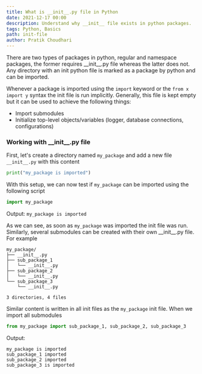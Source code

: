 ```yaml
---
title: What is __init__.py file in Python
date: 2021-12-17 00:00
description: Understand why __init__ file exists in python packages.
tags: Python, Basics
path: init-file
author: Pratik Choudhari
---
```


There are two types of packages in python, regular and namespace packages, the former requires \_\_init\_\_.py file whereas the latter does not. Any directory with an init python file is marked as a package by python and can be imported.

Whenever a package is imported using the `import` keyword or the `from x import y` syntax the init file is run implicitly. Generally, this file is kept empty but it can be used to achieve the following things:

- Import submodules
- Initialize top-level objects/variables (logger, database connections, configurations)


### Working with \_\_init\_\_.py file

First, let's create a directory named `my_package` and add a new file `__init__.py` with this content
```python
print("my_package is imported")
```

With this setup, we can now test if `my_package` can be imported using the following script
```python
import my_package
```

Output:
`my_package is imported`

As we can see, as soon as `my_package` was imported the init file was run. Similarly, several submodules can be created with their own \_\_init\_\_.py file. For example

```
my_package/
├── __init__.py
├── sub_package_1
│   └── __init__.py
├── sub_package_2
│   └── __init__.py
└── sub_package_3
    └── __init__.py

3 directories, 4 files

```

Similar content is written in all init files as the `my_package` init file. When we import all submodules 
```python
from my_package import sub_package_1, sub_package_2, sub_package_3
```

Output:
```
my_package is imported
sub_package_1 imported
sub_package_2 imported
sub_package_3 is imported
```

